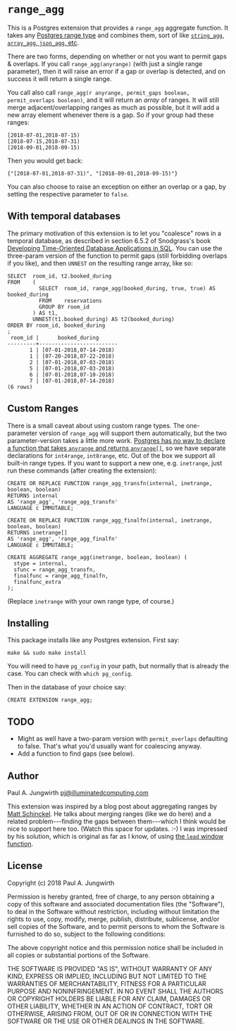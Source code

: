 `range_agg`
===========

This is a Postgres extension that provides a `range_agg` aggregate function.
It takes any [Postgres range type](https://www.postgresql.org/docs/current/static/rangetypes.html)
and combines them, sort of like
[`string_agg`, `array_agg`, `json_agg`, etc](https://www.postgresql.org/docs/current/static/functions-aggregate.html).

There are two forms, depending on whether or not you want to permit gaps & overlaps.
If you call `range_agg(anyrange)` (with just a single range parameter),
then it will raise an error if a gap or overlap is detected,
and on success it will return a single range.

You call also call `range_agg(r anyrange, permit_gaps boolean, permit_overlaps boolean)`,
and it will return an *array* of ranges.
It will still merge adjacent/overlapping ranges as much as possible,
but it will add a new array element whenever there is a gap.
So if your group had these ranges:

    [2018-07-01,2018-07-15)
    [2018-07-15,2018-07-31)
    [2018-09-01,2018-09-15)

Then you would get back:

    {"[2018-07-01,2018-07-31)", "[2018-09-01,2018-09-15)"}

You can also choose to raise an exception
on either an overlap or a gap,
by setting the respective parameter to `false`.


With temporal databases
-----------------------

The primary motivation of this extension is to let you "coalesce" rows in a temporal database,
as described in section 6.5.2 of Snodgrass's book
[Developing Time-Oriented Database Applications in SQL](https://www2.cs.arizona.edu/~rts/publications.html).
You can use the three-param version of the function to permit gaps
(still forbidding overlaps if you like),
and then `UNNEST` on the resulting range array, like so:

    SELECT  room_id, t2.booked_during
    FROM    ( 
              SELECT  room_id, range_agg(booked_during, true, true) AS booked_during
              FROM    reservations
              GROUP BY room_id
            ) AS t1,
            UNNEST(t1.booked_during) AS t2(booked_during)
    ORDER BY room_id, booked_during
    ;
     room_id |      booked_during      
    ---------+-------------------------
           1 | [07-01-2018,07-14-2018)
           1 | [07-20-2018,07-22-2018)
           2 | [07-01-2018,07-03-2018)
           5 | [07-01-2018,07-03-2018)
           6 | [07-01-2018,07-10-2018)
           7 | [07-01-2018,07-14-2018)
    (6 rows)


Custom Ranges
-------------

There is a small caveat about using custom range types.
The one-parameter version of `range_agg` will support them automatically,
but the two parameter-version takes a little more work.
[Postgres has no way to declare a function that takes `anyrange` and returns `anyrange[]`](https://www.postgresql.org/message-id/CA%2BrenyVOjb4xQZGjdCnA54-1nzVSY%2B47-h4nkM-EP5J%3D1z%3Db9w%40mail.gmail.com),
so we have separate declarations for `int4range`, `int8range`, etc.
Out of the box we support all built-in range types.
If you want to support a new one, e.g. `inetrange`, just run these commands
(after creating the extension):

    CREATE OR REPLACE FUNCTION range_agg_transfn(internal, inetrange, boolean, boolean)
    RETURNS internal
    AS 'range_agg', 'range_agg_transfn'
    LANGUAGE c IMMUTABLE;

    CREATE OR REPLACE FUNCTION range_agg_finalfn(internal, inetrange, boolean, boolean)
    RETURNS inetrange[]
    AS 'range_agg', 'range_agg_finalfn'
    LANGUAGE c IMMUTABLE;

    CREATE AGGREGATE range_agg(inetrange, boolean, boolean) (
      stype = internal,
      sfunc = range_agg_transfn,
      finalfunc = range_agg_finalfn,
      finalfunc_extra
    );


(Replace `inetrange` with your own range type, of course.)


Installing
----------

This package installs like any Postgres extension. First say:

    make && sudo make install

You will need to have `pg_config` in your path,
but normally that is already the case.
You can check with `which pg_config`.

Then in the database of your choice say:

    CREATE EXTENSION range_agg;


TODO
----

- Might as well have a two-param version with `permit_overlaps` defaulting to false.
  That's what you'd usually want for coalescing anyway.
- Add a function to find gaps (see below).


Author
------

Paul A. Jungwirth <pj@illuminatedcomputing.com>

This extension was inspired by a blog post about aggregating ranges by [Matt Schinckel](http://schinckel.net/2014/11/18/aggregating-ranges-in-postgres/).
He talks about merging ranges (like we do here)
and a related problem---finding the gaps between them---which I think would be nice to support here too. (Watch this space for updates. :-)
I was impressed by his solution,
which is original as far as I know,
of using [the `lead` window function](https://www.postgresql.org/docs/current/static/functions-window.html).


License
-------

Copyright (c) 2018 Paul A. Jungwirth

Permission is hereby granted, free of charge, to any person obtaining a copy of this software and associated documentation files (the "Software"), to deal in the Software without restriction, including without limitation the rights to use, copy, modify, merge, publish, distribute, sublicense, and/or sell copies of the Software, and to permit persons to whom the Software is furnished to do so, subject to the following conditions:

The above copyright notice and this permission notice shall be included in all copies or substantial portions of the Software.

THE SOFTWARE IS PROVIDED "AS IS", WITHOUT WARRANTY OF ANY KIND, EXPRESS OR IMPLIED, INCLUDING BUT NOT LIMITED TO THE WARRANTIES OF MERCHANTABILITY, FITNESS FOR A PARTICULAR PURPOSE AND NONINFRINGEMENT. IN NO EVENT SHALL THE AUTHORS OR COPYRIGHT HOLDERS BE LIABLE FOR ANY CLAIM, DAMAGES OR OTHER LIABILITY, WHETHER IN AN ACTION OF CONTRACT, TORT OR OTHERWISE, ARISING FROM, OUT OF OR IN CONNECTION WITH THE SOFTWARE OR THE USE OR OTHER DEALINGS IN THE SOFTWARE.
